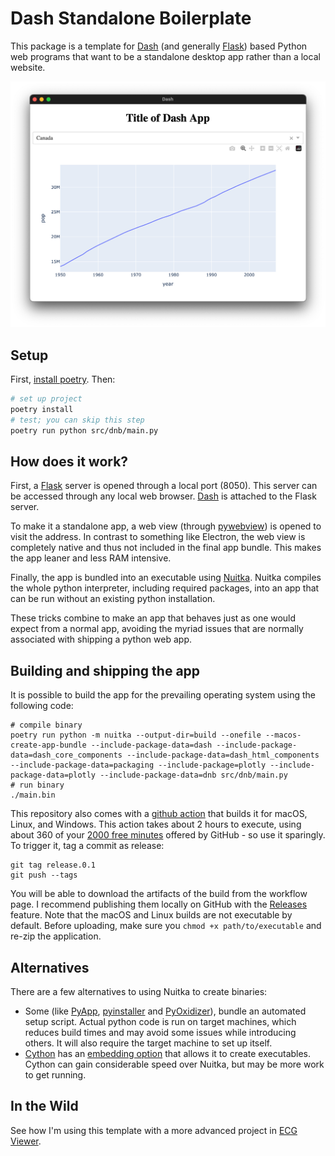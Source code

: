 # Dash Standalone Boilerplate

This package is a template for [Dash](https://dash.plotly.com) (and generally [Flask](https://flask.palletsprojects.com/en/3.0.x/)) based Python web programs that want to be a standalone desktop app rather than a local website.

![screenshot](./docs/screenshot.png)

## Setup

First, [install poetry](https://python-poetry.org/docs/). Then:

```bash
# set up project
poetry install
# test; you can skip this step
poetry run python src/dnb/main.py
```

## How does it work?

First, a [Flask](https://flask.palletsprojects.com/en/3.0.x/) server is opened through a local port (8050). This server can be accessed through any local web browser. [Dash](https://dash.plotly.com) is attached to the Flask server.

To make it a standalone app, a web view (through [pywebview](https://pywebview.flowrl.com)) is opened to visit the address. In contrast to something like Electron, the web view is completely native and thus not included in the final app bundle. This makes the app leaner and less RAM intensive.

Finally, the app is bundled into an executable using [Nuitka](https://nuitka.net). Nuitka compiles the whole python interpreter, including required packages, into an app that can be run without an existing python installation.

These tricks combine to make an app that behaves just as one would expect from a normal app, avoiding the myriad issues that are normally associated with shipping a python web app.

## Building and shipping the app

It is possible to build the app for the prevailing operating system using the following code:

```
# compile binary
poetry run python -m nuitka --output-dir=build --onefile --macos-create-app-bundle --include-package-data=dash --include-package-data=dash_core_components --include-package-data=dash_html_components --include-package-data=packaging --include-package=plotly --include-package-data=plotly --include-package-data=dnb src/dnb/main.py
# run binary
./main.bin
```

This repository also comes with a [github action](https://docs.github.com/en/actions) that builds it for macOS, Linux, and Windows. This action takes about 2 hours to execute, using about 360 of your [2000 free minutes](https://docs.github.com/en/billing/managing-billing-for-github-actions/about-billing-for-github-action) offered by GitHub - so use it sparingly. To trigger it, tag a commit as release:

```
git tag release.0.1
git push --tags
```

You will be able to download the artifacts of the build from the workflow page. I recommend publishing them locally on GitHub with the [Releases](https://docs.github.com/en/repositories/releasing-projects-on-github/managing-releases-in-a-repository) feature. Note that the macOS and Linux builds are not executable by default. Before uploading, make sure you `chmod +x path/to/executable` and re-zip the application.

## Alternatives

There are a few alternatives to using Nuitka to create binaries:
- Some (like [PyApp](https://ofek.dev/pyapp/latest/), [pyinstaller](https://pyinstaller.org/en/stable/) and [PyOxidizer](https://pyoxidizer.readthedocs.io/en/stable/)), bundle an automated setup script. Actual python code is run on target machines, which reduces build times and may avoid some issues while introducing others. It will also require the target machine to set up itself.
- [Cython](https://cython.org) has an [embedding option](https://github.com/cython/cython/wiki/EmbeddingCython) that allows it to create executables. Cython can gain considerable speed over Nuitka, but may be more work to get running.

## In the Wild

See how I'm using this template with a more advanced project in [ECG Viewer](https://github.com/Ivorforce/ECG-Viewer/tree/main).
